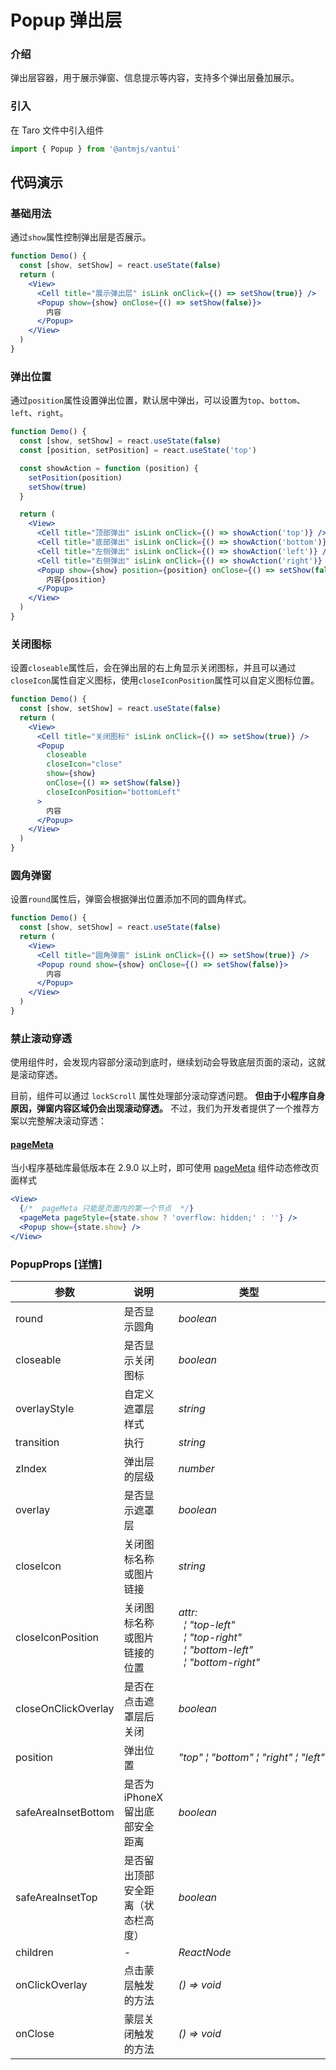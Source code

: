 # Popup 弹出层

### 介绍

弹出层容器，用于展示弹窗、信息提示等内容，支持多个弹出层叠加展示。

### 引入

在 Taro 文件中引入组件

```js
import { Popup } from '@antmjs/vantui'
```

## 代码演示

### 基础用法

通过`show`属性控制弹出层是否展示。

```jsx
function Demo() {
  const [show, setShow] = react.useState(false)
  return (
    <View>
      <Cell title="展示弹出层" isLink onClick={() => setShow(true)} />
      <Popup show={show} onClose={() => setShow(false)}>
        内容
      </Popup>
    </View>
  )
}
```

### 弹出位置

通过`position`属性设置弹出位置，默认居中弹出，可以设置为`top`、`bottom`、`left`、`right`。

```jsx
function Demo() {
  const [show, setShow] = react.useState(false)
  const [position, setPosition] = react.useState('top')

  const showAction = function (position) {
    setPosition(position)
    setShow(true)
  }

  return (
    <View>
      <Cell title="顶部弹出" isLink onClick={() => showAction('top')} />
      <Cell title="底部弹出" isLink onClick={() => showAction('bottom')} />
      <Cell title="左侧弹出" isLink onClick={() => showAction('left')} />
      <Cell title="右侧弹出" isLink onClick={() => showAction('right')} />
      <Popup show={show} position={position} onClose={() => setShow(false)}>
        内容{position}
      </Popup>
    </View>
  )
}
```

### 关闭图标

设置`closeable`属性后，会在弹出层的右上角显示关闭图标，并且可以通过`closeIcon`属性自定义图标，使用`closeIconPosition`属性可以自定义图标位置。

```jsx
function Demo() {
  const [show, setShow] = react.useState(false)
  return (
    <View>
      <Cell title="关闭图标" isLink onClick={() => setShow(true)} />
      <Popup
        closeable
        closeIcon="close"
        show={show}
        onClose={() => setShow(false)}
        closeIconPosition="bottomLeft"
      >
        内容
      </Popup>
    </View>
  )
}
```

### 圆角弹窗

设置`round`属性后，弹窗会根据弹出位置添加不同的圆角样式。

```jsx
function Demo() {
  const [show, setShow] = react.useState(false)
  return (
    <View>
      <Cell title="圆角弹窗" isLink onClick={() => setShow(true)} />
      <Popup round show={show} onClose={() => setShow(false)}>
        内容
      </Popup>
    </View>
  )
}
```

### 禁止滚动穿透

使用组件时，会发现内容部分滚动到底时，继续划动会导致底层页面的滚动，这就是滚动穿透。

目前，组件可以通过 `lockScroll` 属性处理部分滚动穿透问题。 **但由于小程序自身原因，弹窗内容区域仍会出现滚动穿透。** 不过，我们为开发者提供了一个推荐方案以完整解决滚动穿透：

#### [pageMeta](https://developers.weixin.qq.com/miniprogram/dev/component/pageMeta.html)

当小程序基础库最低版本在 2.9.0 以上时，即可使用 [pageMeta](https://developers.weixin.qq.com/miniprogram/dev/component/pageMeta.html) 组件动态修改页面样式

```jsx
<View>
  {/*  pageMeta 只能是页面内的第一个节点  */}
  <pageMeta pageStyle={state.show ? 'overflow: hidden;' : ''} />
  <Popup show={state.show} />
</View>
```

### PopupProps [[详情]](https://github.com/AntmJS/vantui/tree/main/packages/vantui/types/popup.d.ts)

| 参数                | 说明                               | 类型                                                                                                                                                                                                                                                 | 默认值 | 必填    |
| ------------------- | ---------------------------------- | ---------------------------------------------------------------------------------------------------------------------------------------------------------------------------------------------------------------------------------------------------- | ------ | ------- |
| round               | 是否显示圆角                       | _&nbsp;&nbsp;boolean<br/>_                                                                                                                                                                                                                           | -      | `false` |
| closeable           | 是否显示关闭图标                   | _&nbsp;&nbsp;boolean<br/>_                                                                                                                                                                                                                           | -      | `false` |
| overlayStyle        | 自定义遮罩层样式                   | _&nbsp;&nbsp;string<br/>_                                                                                                                                                                                                                            | -      | `false` |
| transition          | 执行                               | _&nbsp;&nbsp;string<br/>_                                                                                                                                                                                                                            | -      | `false` |
| zIndex              | 弹出层的层级                       | _&nbsp;&nbsp;number<br/>_                                                                                                                                                                                                                            | -      | `false` |
| overlay             | 是否显示遮罩层                     | _&nbsp;&nbsp;boolean<br/>_                                                                                                                                                                                                                           | -      | `false` |
| closeIcon           | 关闭图标名称或图片链接             | _&nbsp;&nbsp;string<br/>_                                                                                                                                                                                                                            | -      | `false` |
| closeIconPosition   | 关闭图标名称或图片链接的位置       | _&nbsp;&nbsp;attr:<br/>&nbsp;&nbsp;&nbsp;&nbsp;&brvbar;&nbsp;"top-left"<br/>&nbsp;&nbsp;&nbsp;&nbsp;&brvbar;&nbsp;"top-right"<br/>&nbsp;&nbsp;&nbsp;&nbsp;&brvbar;&nbsp;"bottom-left"<br/>&nbsp;&nbsp;&nbsp;&nbsp;&brvbar;&nbsp;"bottom-right"<br/>_ | -      | `false` |
| closeOnClickOverlay | 是否在点击遮罩层后关闭             | _&nbsp;&nbsp;boolean<br/>_                                                                                                                                                                                                                           | true   | `false` |
| position            | 弹出位置                           | _&nbsp;&nbsp;"top"&nbsp;&brvbar;&nbsp;"bottom"&nbsp;&brvbar;&nbsp;"right"&nbsp;&brvbar;&nbsp;"left"<br/>_                                                                                                                                            | center | `false` |
| safeAreaInsetBottom | 是否为 iPhoneX 留出底部安全距离    | _&nbsp;&nbsp;boolean<br/>_                                                                                                                                                                                                                           | true   | `false` |
| safeAreaInsetTop    | 是否留出顶部安全距离（状态栏高度） | _&nbsp;&nbsp;boolean<br/>_                                                                                                                                                                                                                           | false  | `false` |
| children            | -                                  | _&nbsp;&nbsp;ReactNode<br/>_                                                                                                                                                                                                                         | -      | `false` |
| onClickOverlay      | 点击蒙层触发的方法                 | _&nbsp;&nbsp;()&nbsp;=>&nbsp;void<br/>_                                                                                                                                                                                                              | -      | `false` |
| onClose             | 蒙层关闭触发的方法                 | _&nbsp;&nbsp;()&nbsp;=>&nbsp;void<br/>_                                                                                                                                                                                                              | -      | `false` |

